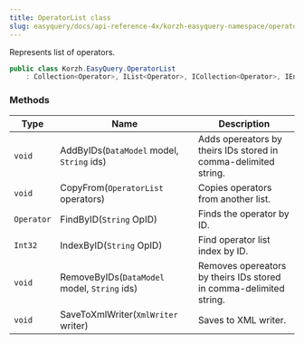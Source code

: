 ```yaml
---
title: OperatorList class
slug: easyquery/docs/api-reference-4x/korzh-easyquery-namespace/operatorlist-class
---
```



Represents list of operators.
```csharp
public class Korzh.EasyQuery.OperatorList
    : Collection<Operator>, IList<Operator>, ICollection<Operator>, IEnumerable<Operator>, IEnumerable, IList, ICollection, IReadOnlyList<Operator>, IReadOnlyCollection<Operator>

```

### Methods

| Type | Name | Description | 
| --- | --- | --- | 
| `void` | AddByIDs(`DataModel` model, `String` ids) | Adds opereators by theirs IDs stored in comma-delimited string. | 
| `void` | CopyFrom(`OperatorList` operators) | Copies operators from another list. | 
| `Operator` | FindByID(`String` OpID) | Finds the operator by ID. | 
| `Int32` | IndexByID(`String` OpID) | Find operator list index by ID. | 
| `void` | RemoveByIDs(`DataModel` model, `String` ids) | Removes opereators by theirs IDs stored in comma-delimited string. | 
| `void` | SaveToXmlWriter(`XmlWriter` writer) | Saves to XML writer. |